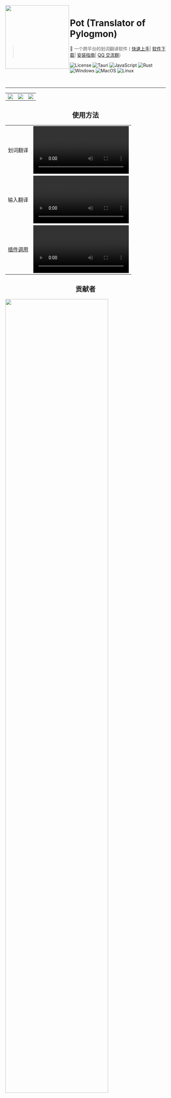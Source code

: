 <img width="200px" src="https://cdn.staticaly.com/gh/Pylogmon/pot/master/public/icon.png" align="left"/>

# Pot (Translator of Pylogmon)

> 🌈 一个跨平台的划词翻译软件 (
> [快速上手](https://pot.pylogmon.cn/guide/)|
> [软件下载](https://github.com/Pylogmon/pot/releases)|
> [安装指南](https://pot.pylogmon.cn/guide/install.html)|
> [QQ 交流群](https://cdn.staticaly.com/gh/Pylogmon/pot/master/asset/qq_group.jpg))

![License](https://img.shields.io/github/license/Pylogmon/pot.svg)
![Tauri](https://img.shields.io/badge/Tauri-1.2.4-blue?logo=tauri)
![JavaScript](https://img.shields.io/badge/-JavaScript-yellow?logo=javascript&logoColor=white)
![Rust](https://img.shields.io/badge/-Rust-orange?logo=rust&logoColor=white)
![Windows](https://img.shields.io/badge/-Windows-blue?logo=windows&logoColor=white)
![MacOS](https://img.shields.io/badge/-macOS-red?&logo=apple&logoColor=white)
![Linux](https://img.shields.io/badge/-Linux-yellow?logo=linux&logoColor=white)

<br/>
<hr/>
<div align="center">
<table>
<tr>
    <td> <img src="https://cdn.staticaly.com/gh/Pylogmon/pot/master/asset/dark.png">
    <td> <img src="https://cdn.staticaly.com/gh/Pylogmon/pot/master/asset/example.png">
    <td> <img src="https://cdn.staticaly.com/gh/Pylogmon/pot/master/asset/light.png">
</table>

## 使用方法

<table>
<tr>
    <td>划词翻译
    <td> <video src="https://cdn.staticaly.com/gh/Pylogmon/pot/master/asset/example1.mp4"/>
<tr>
    <td>输入翻译
    <td><video src="https://cdn.staticaly.com/gh/Pylogmon/pot/master/asset/example2.mp4"/>
<tr>
    <td><a href="https://pot.pylogmon.cn/guide/config.html#%E6%8F%92%E4%BB%B6%E8%B0%83%E7%94%A8" target="_blank">插件调用</a>
    <td><video src="https://cdn.staticaly.com/gh/Pylogmon/pot/master/asset/example3.mp4"/>
</table>

</div>

<div align="center">

## 贡献者

</div>

<img src="https://cdn.staticaly.com/gh/Pylogmon/Pylogmon/main/pot-contributions.svg" width="80%"/>

参与贡献请阅读 [接口贡献指南](./CONTRIBUTING.md)

<div align="center">
<img src="https://cdn.staticaly.com/gh/Pylogmon/Pylogmon/main/pot-stars.svg" width="80%"/>
</div>

<div align="center">

## 感谢

</div>

-   [Bob](https://github.com/ripperhe/Bob) 灵感来源
-   [bob-plugin-openai-translator](https://github.com/yetone/bob-plugin-openai-translator) OpenAI 接口参考
-   [@uiYzzi](https://github.com/uiYzzi) 提供实现思路
-   [@Lichenkass](https://github.com/Lichenkass) 维护 Deepin 应用商店版本
-   [Tauri](https://github.com/tauri-apps/tauri) 好用的 Gui 框架

<div align="center">

## 支持作者

<img src="https://cdn.staticaly.com/gh/Pylogmon/pot/master/.github/FUNDING/qrcode.png" width="100%"/>
</div>
